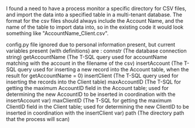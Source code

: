 I found a need to have a process monitor a specific directory for CSV files, and import the data into a specified table in a multi-tenant database. The format for the csv files should always include the Account Name, and the name of the table to import data into, so in the existing code it would look something like "AccountName_Client.csv".

config.py file ignored due to personal information present, but current variables present (with definitions) are :
connstr (The database connection string)
getAccountName (The T-SQL query used for accountName matching with the account in the filename of the csv)
insertAccount (The T-SQL query used for inserting a new record into the Account table, when the result for getAccountName = 0)
insertClient (The T-SQL query used for inserting the records into the Client table)
maxAccountID (The T-SQL for getting the maximum AccountID field in the Account table; used for determining the new AccountID to be inserted in coordination with the insertAccount var)
maxClientID (The T-SQL for getting the maximum ClientID field in the Client table; used for determining the new ClientID to be inserted in coordination with the insertClient var)
path (The directory path that the process will scan)

